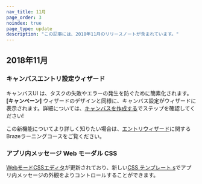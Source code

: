 ```yaml
---
nav_title: 11月
page_order: 3
noindex: true
page_type: update
description: "この記事には、2018年11月のリリースノートが含まれています。"
---
```

## 2018年11月

### キャンバスエントリ設定ウィザード

キャンバスUI は、タスクの失敗やエラーの発生を防ぐために簡素化されます。**[キャンペーン]** ウィザードのデザインと同様に、キャンバス設定がウィザードに表示されます。詳細については、[キャンバスを作成する]({{site.baseurl}}/user_guide/engagement_tools/canvas/create_a_canvas/create_a_canvas/)でステップを確認してください!

この新機能についてより詳しく知りたい場合は、[エントリウィザード](https://learning.braze.com/the-new-canvas-entry-step/264889/scorm/20z5ij5ublxbk)に関する Brazeラーニングコースをご覧ください。

### アプリ内メッセージ Web モーダル CSS

[WebモードCSSエディタ]({{site.baseurl}}/user_guide/message_building_by_channel/in-app_messages/create/#web-modal-css)が更新されており、新しい[CSS テンプレート s]({{site.baseurl}}/user_guide/message_building_by_channel/in-app_messages/in_app_message_color_templates/#css-template)でアプリ内メッセージの外観をよりコントロールすることができます。
